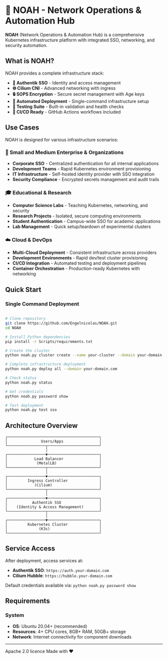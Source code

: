 # 🚀 NOAH  - Network Operations & Automation Hub

**NOAH** (Network Operations & Automation Hub) is a comprehensive Kubernetes infrastructure platform with integrated SSO, networking, and security automation.


## **What is NOAH?**

NOAH provides a complete infrastructure stack:

- **🔐 Authentik SSO** - Identity and access management
- **🌐 Cilium CNI** - Advanced networking with ingress
- **🔒 SOPS Encryption** - Secure secret management with Age keys
- **🔄 Automated Deployment** - Single-command infrastructure setup
- **🧪 Testing Suite** - Built-in validation and health checks
- **🚀 CI/CD Ready** - GitHub Actions workflows included

## **Use Cases**

NOAH is designed for various infrastructure scenarios:

### **🏢 Small and Medium Enterprise & Organizations**
- **Corporate SSO** - Centralized authentication for all internal applications
- **Development Teams** - Rapid Kubernetes environment provisioning
- **IT Infrastructure** - Self-hosted identity provider with SSO integration
- **Security Compliance** - Encrypted secrets management and audit trails

### **🎓 Educational & Research**
- **Computer Science Labs** - Teaching Kubernetes, networking, and security
- **Research Projects** - Isolated, secure computing environments
- **Student Authentication** - Campus-wide SSO for academic applications
- **Lab Management** - Quick setup/teardown of experimental clusters

### **☁️ Cloud & DevOps**
- **Multi-Cloud Deployment** - Consistent infrastructure across providers
- **Development Environments** - Rapid dev/test cluster provisioning
- **CI/CD Integration** - Automated testing and deployment pipelines
- **Container Orchestration** - Production-ready Kubernetes with networking

## **Quick Start**

### **Single Command Deployment**
```bash

# Clone repository
git clone https://github.com/Engelnicolas/NOAH.git
cd NOAH

# Install Python dependencies
pip install -r Scripts/requirements.txt

# Create the cluster
python noah.py cluster create --name your-cluster --domain your-domain.com

# Complete infrastructure deployment
python noah.py deploy all --domain your-domain.com

# Check status
python noah.py status

# Get credentials
python noah.py password show

# Test deployment
python noah.py test sso
```

## **Architecture Overview**

```
┌─────────────────────────────────────────┐
│               Users/Apps                │
└─────────────────┬───────────────────────┘
                  │
┌─────────────────▼───────────────────────┐
│            Load Balancer                │
│             (MetalLB)                   │
└─────────────────┬───────────────────────┘
                  │
┌─────────────────▼───────────────────────┐
│         Ingress Controller              │
│            (Cilium)                     │
└─────────────────┬───────────────────────┘
                  │
┌─────────────────▼───────────────────────┐
│           Authentik SSO                 │
│    (Identity & Access Management)       │
└─────────────────┬───────────────────────┘
                  │
┌─────────────────▼───────────────────────┐
│         Kubernetes Cluster              │
│              (K3s)                      │
└─────────────────────────────────────────┘
```

## **Service Access**

After deployment, access services at:

- **Authentik SSO**: `https://auth.your-domain.com`
- **Cilium Hubble**: `https://hubble.your-domain.com`

Default credentials available via: `python noah.py password show`

## **Requirements**

### **System**
- **OS**: Ubuntu 20.04+ (recommended)
- **Resources**: 4+ CPU cores, 8GB+ RAM, 50GB+ storage
- **Network**: Internet connectivity for component downloads

---
Apache 2.0 licence 
Made with ❤️